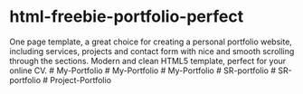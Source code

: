 # html-freebie-portfolio-perfect
One page template, a great choice for creating a personal portfolio website, including services, projects and contact form with nice and smooth scrolling through the sections. Modern and clean HTML5 template, perfect for your online CV.
#   M y - P o r t f o l i o  
 #   M y - P o r t f o l i o  
 #   M y - P o r t f o l i o  
 #   S R - p o r t f o l i o  
 #   S R - p o r t f o l i o  
 #   P r o j e c t - P o r t f o l i o  
 